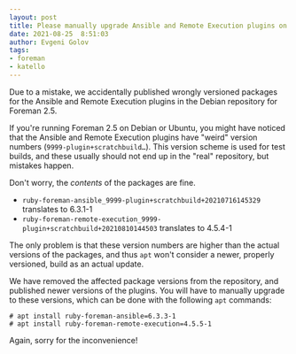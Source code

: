 ```yaml
---
layout: post
title: Please manually upgrade Ansible and Remote Execution plugins on 2.5
date: 2021-08-25  8:51:03
author: Evgeni Golov
tags:
- foreman
- katello
---
```


Due to a mistake, we accidentally published wrongly versioned packages for the Ansible and Remote Execution plugins in the Debian repository for Foreman 2.5.

<!--more-->

If you're running Foreman 2.5 on Debian or Ubuntu, you might have noticed that the Ansible and Remote Execution plugins have "weird" version numbers (`9999-plugin+scratchbuild…`).
This version scheme is used for test builds, and these usually should not end up in the "real" repository, but mistakes happen.

Don't worry, the *contents* of the packages are fine.

* `ruby-foreman-ansible_9999-plugin+scratchbuild+20210716145329` translates to 6.3.1-1
* `ruby-foreman-remote-execution_9999-plugin+scratchbuild+20210810144503` translates to 4.5.4-1

The only problem is that these version numbers are higher than the actual versions of the packages, and thus `apt` won't consider a newer, properly versioned, build as an actual update.

We have removed the affected package versions from the repository, and published newer versions of the plugins. You will have to manually upgrade to these versions, which can be done with the following `apt` commands:

```console
# apt install ruby-foreman-ansible=6.3.3-1
# apt install ruby-foreman-remote-execution=4.5.5-1
```

Again, sorry for the inconvenience!
